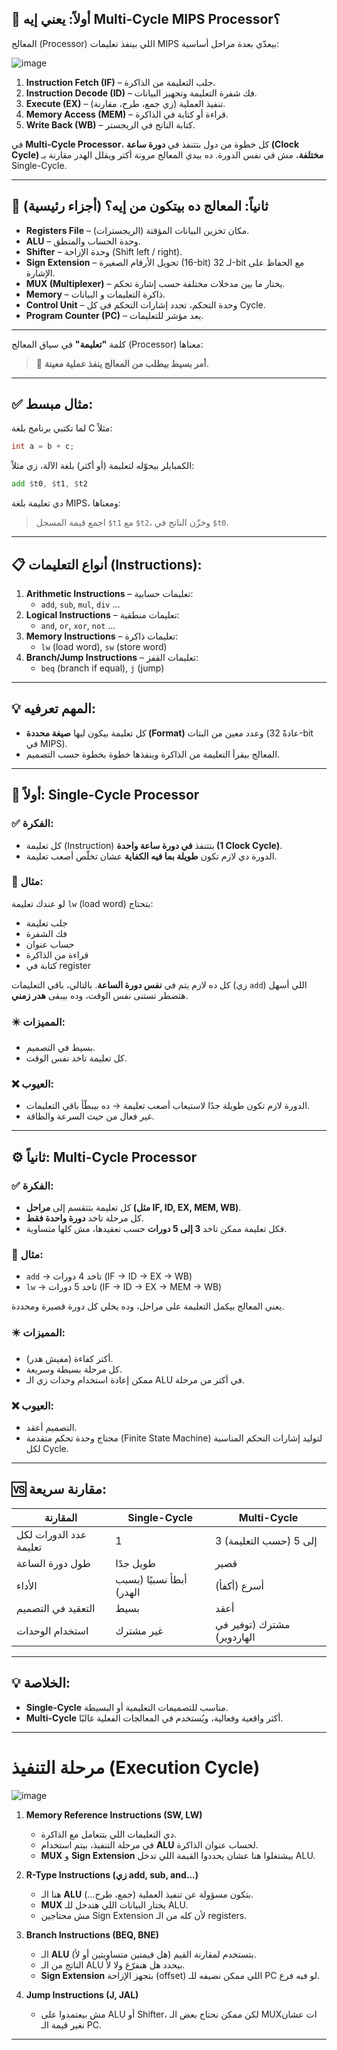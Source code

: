 ## 🧠 أولاً: يعني إيه Multi-Cycle MIPS Processor؟

المعالج (Processor) اللي بينفذ تعليمات MIPS بيعدّي بعدة مراحل أساسية:

![image](https://github.com/user-attachments/assets/d7eecd76-cd12-444d-89e1-c8e01b78d043)

1. **Instruction Fetch (IF)** – جلب التعليمة من الذاكرة.
2. **Instruction Decode (ID)** – فك شفرة التعليمة وتجهيز البيانات.
3. **Execute (EX)** – تنفيذ العملية (زي جمع، طرح، مقارنة).
4. **Memory Access (MEM)** – قراءة أو كتابة في الذاكرة.
5. **Write Back (WB)** – كتابة الناتج في الريجستر.

في **Multi-Cycle Processor**، كل خطوة من دول بتتنفذ في **دورة ساعة (Clock Cycle) مختلفة**، مش في نفس الدورة. ده بيدي المعالج مرونة أكتر ويقلل الهدر مقارنة بـ Single-Cycle.

---

## 🧩 ثانياً: المعالج ده بيتكون من إيه؟ (أجزاء رئيسية)

- **Registers File** – مكان تخزين البيانات المؤقتة (الريجسترات).
- **ALU** – وحدة الحساب والمنطق.
- **Shifter** – وحدة الإزاحة (Shift left / right).
- **Sign Extension** – تحويل الأرقام الصغيرة (16-bit) لـ 32-bit مع الحفاظ على الإشارة.
- **MUX (Multiplexer)** – يختار ما بين مدخلات مختلفة حسب إشارة تحكم.
- **Memory** – ذاكرة التعليمات و البيانات.
- **Control Unit** – وحدة التحكم، تحدد إشارات التحكم في كل Cycle.
- **Program Counter (PC)** – يعد مؤشر للتعليمات.

---
كلمة **"تعليمة"** في سياق المعالج (Processor) معناها:

> 🔹 **أمر بسيط بيطلب من المعالج ينفذ عملية معينة.**

---

## ✅ مثال مبسط:

لما تكتبي برنامج بلغة C مثلاً:

```c
int a = b + c;
```

الكمبايلر بيحوّله لتعليمة (أو أكثر) بلغة الآلة، زي مثلاً:

```asm
add $t0, $t1, $t2
```

دي تعليمة بلغة MIPS، ومعناها:

> اجمع قيمة المسجل `$t1` مع `$t2`، وخزّن الناتج في `$t0`.

---

## 📋 أنواع التعليمات (Instructions):

1. **Arithmetic Instructions** – تعليمات حسابية:
   - `add`, `sub`, `mul`, `div` …
2. **Logical Instructions** – تعليمات منطقية:
   - `and`, `or`, `xor`, `not` …
3. **Memory Instructions** – تعليمات ذاكرة:
   - `lw` (load word), `sw` (store word)
4. **Branch/Jump Instructions** – تعليمات القفز:
   - `beq` (branch if equal), `j` (jump)

---

## 💡 المهم تعرفيه:

- كل تعليمة بيكون ليها **صيغة محددة (Format)** وعدد معين من البتات (عادةً 32-bit في MIPS).
- المعالج بيقرأ التعليمة من الذاكرة وينفذها خطوة بخطوة حسب التصميم.

---

## 🚀 أولاً: Single-Cycle Processor

### ✅ الفكرة:
- كل تعليمة (Instruction) بتتنفذ **في دورة ساعة واحدة (1 Clock Cycle)**.
- الدورة دي لازم تكون **طويلة بما فيه الكفاية** عشان تخلّص أصعب تعليمة.

### 📏 مثال:
لو عندك تعليمة `lw` (load word) بتحتاج:
- جلب تعليمة
- فك الشفرة
- حساب عنوان
- قراءة من الذاكرة
- كتابة في register

كل ده لازم يتم في **نفس دورة الساعة**. بالتالي، باقي التعليمات (زي `add`) اللي أسهل هتضطر تستنى نفس الوقت، وده بيبقى **هدر زمني**.

### ✴️ المميزات:
- بسيط في التصميم.
- كل تعليمة تاخد نفس الوقت.

### ❌ العيوب:
- الدورة لازم تكون طويلة جدًا لاستيعاب أصعب تعليمة → ده بيبطّأ باقي التعليمات.
- غير فعال من حيث السرعة والطاقة.

---

## ⚙️ ثانياً: Multi-Cycle Processor

### ✅ الفكرة:
- كل تعليمة بتتقسم إلى **مراحل (مثل IF, ID, EX, MEM, WB)**.
- كل مرحلة تاخد **دورة واحدة فقط**.
- فكل تعليمة ممكن تاخد **3 إلى 5 دورات** حسب تعقيدها، مش كلها متساوية.

### 📏 مثال:
- `add` → تاخد 4 دورات (IF → ID → EX → WB)
- `lw` → تاخد 5 دورات (IF → ID → EX → MEM → WB)

يعني المعالج بيكمل التعليمة على مراحل، وده يخلي كل دورة قصيرة ومحددة.

### ✴️ المميزات:
- أكتر كفاءة (مفيش هدر).
- كل مرحلة بسيطة وسريعة.
- ممكن إعادة استخدام وحدات زي الـ ALU في أكتر من مرحلة.

### ❌ العيوب:
- التصميم أعقد.
- محتاج وحدة تحكم متقدمة (Finite State Machine) لتوليد إشارات التحكم المناسبة لكل Cycle.

---

## 🆚 مقارنة سريعة:

| المقارنة            | Single-Cycle               | Multi-Cycle                  |
|---------------------|----------------------------|------------------------------|
| عدد الدورات لكل تعليمة | 1                          | 3 إلى 5 (حسب التعليمة)      |
| طول دورة الساعة       | طويل جدًا                  | قصير                         |
| الأداء               | أبطأ نسبيًا (بسبب الهدر)    | أسرع (أكفأ)                  |
| التعقيد في التصميم    | بسيط                        | أعقد                        |
| استخدام الوحدات      | غير مشترك                   | مشترك (توفير في الهاردوير)   |

---

## 💡 الخلاصة:
- **Single-Cycle** مناسب للتصميمات التعليمية أو البسيطة.
- **Multi-Cycle** أكثر واقعية وفعالية، ويُستخدم في المعالجات الفعلية غالبًا.

---
# **مرحلة التنفيذ (Execution Cycle)**
![image](https://github.com/user-attachments/assets/6dd2a5bf-c42a-4107-b2db-5a51a60a1608)


1. **Memory Reference Instructions (SW, LW)**  
   - دي التعليمات اللي بتتعامل مع الذاكرة.  
   - في مرحلة التنفيذ، بيتم استخدام **ALU** لحساب عنوان الذاكرة.  
   - **MUX** و **Sign Extension** بيشتغلوا هنا عشان يحددوا القيمة اللي تدخل ALU.

2. **R-Type Instructions (زي add, sub, and...)**  
   - هنا الـ **ALU** بتكون مسؤولة عن تنفيذ العملية (جمع، طرح...).  
   - **MUX** يختار البيانات اللي هتدخل للـ ALU.  
   - مش محتاجين Sign Extension لأن كله من الـ registers.

3. **Branch Instructions (BEQ, BNE)**  
   - الـ **ALU** بتستخدم لمقارنة القيم (هل قيمتين متساويتين أو لأ).  
   - الناتج من الـ ALU بيحدد هل هنفرّع ولا لأ.  
   - **Sign Extension** بتجهز الإزاحة (offset) اللي ممكن نضيفه للـ PC لو فيه فرع.

4. **Jump Instructions (J, JAL)**  
   - مش بيعتمدوا على ALU أو Shifter، لكن ممكن نحتاج بعض الـ MUXات عشان نغير قيمة الـ PC.  
---
